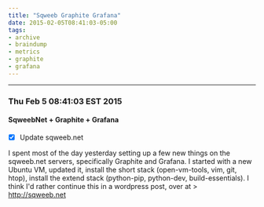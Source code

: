 ```yaml
---
title: "Sqweeb Graphite Grafana"
date: 2015-02-05T08:41:03-05:00
tags:
- archive
- braindump
- metrics
- graphite
- grafana
---
```


------------------------------------------------------------------------------
### Thu Feb  5 08:41:03 EST 2015

#### SqweebNet + Graphite + Grafana

- [X] Update sqweeb.net

I spent most of the day yesterday setting up a few new things on the sqweeb.net
servers, specifically Graphite and Grafana. I started with a new Ubuntu VM,
updated it, install the short stack (open-vm-tools, vim, git, htop), install
the extend stack (python-pip, python-dev, build-essentials). I think I'd rather
continue this in a wordpress post, over at > http://sqweeb.net
